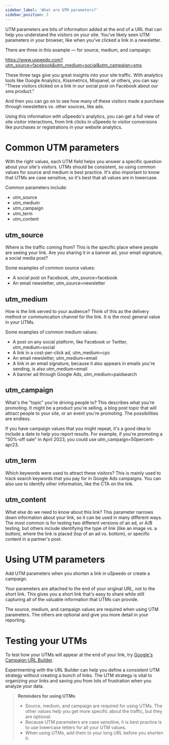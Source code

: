 ```yaml
---
sidebar_label: 'What are UTM parameters?'
sidebar_position: 3
---
```


UTM parameters are bits of information added at the end of a URL that can help you understand the visitors on your site. You've likely seen UTM parameters in your browser, like when you've clicked a link in a newsletter.

There are three in this example — for source, medium, and campaign:

https://www.uspeedo.com?utm_source=facebook&utm_medium=social&utm_campaign=sms

These three tags give you great insights into your site traffic. With analytics tools like Google Analytics, Kissmetrics, Mixpanel, or others, you can say: "These visitors clicked on a link in our social post on Facebook about our sms product."

And then you can go on to see how many of these visitors made a purchase through newsletters vs. other sources, like ads.

Using this information with uSpeedo's analytics, you can get a full view of site visitor interactions, from link clicks in uSpeedo to visitor conversions like purchases or registrations in your website analytics.

# Common UTM parameters
With the right values, each UTM field helps you answer a specific question about your site's visitors. UTMs should be consistent, so using common values for source and medium is best practice. It's also important to know that UTMs are case sensitive, so it's best that all values are in lowercase. 

Common parameters include:
- utm_source
- utm_medium
- utm_campaign
- utm_term
- utm_content

## utm_source
Where is the traffic coming from? This is the specific place where people are seeing your link. Are you sharing it in a banner ad, your email signature, a social media post?

Some examples of common source values:

- A social post on Facebook, utm_source=facebook
- An email newsletter, utm_source=newsletter

## utm_medium
How is the link served to your audience? Think of this as the delivery method or communication channel for the link. It is the most general value in your UTMs.

Some examples of common medium values:

- A post on any social platform, like Facebook or Twitter, utm_medium=social
- A link in a cost-per-click ad, utm_medium=cpc
- An email newsletter, utm_medium=email
- A link in an email signature, because it also appears in emails you're sending, is also utm_medium=email
- A banner ad through Google Ads, utm_medium=paidsearch

## utm_campaign
What's the "topic" you're driving people to? This describes what you're promoting. It might be a product you're selling, a blog post topic that will attract people to your site, or an event you're promoting. The possibilities are endless.

If you have campaign values that you might repeat, it's a good idea to include a date to help you report results. For example, if you're promoting a "50%-off sale" in April 2023, you could use utm_campaign=50percent-apr23.

## utm_term
Which keywords were used to attract these visitors? This is mainly used to track search keywords that you pay for in Google Ads campaigns. You can also use to identify other information, like the CTA on the link.

## utm_content
What else do we need to know about this link? This parameter narrows down information about your link, so it can be used in many different ways. The most common is for testing two different versions of an ad, or A/B testing, but others include identifying the type of link (like an image vs. a button), where the link is placed (top of an ad vs. bottom), or specific content in a partner's post.

# Using UTM parameters
Add UTM parameters when you shorten a link in uSpeedo or create a campaign.

Your parameters are attached to the end of your original URL, not to the short link. This gives you a short link that's easy to share while still capturing all of the valuable information that UTMs can provide.

The source, medium, and campaign values are required when using UTM parameters. The others are optional and give you more detail in your reporting.

# Testing your UTMs
To test how your UTMs will appear at the end of your link, try [Google's Campaign URL Builder](https://ga-dev-tools.google/campaign-url-builder/?utm_source=uspeedo&utm_medium=helpcenter&utm_campaign=shortlink).

Experimenting with the URL Builder can help you define a consistent UTM strategy without creating a bunch of links. The UTM strategy is vital to organizing your links and saving you from lots of frustration when you analyze your data.

> **Reminders for using UTMs**
>
> - Source, medium, and campaign are required for using UTMs. The other values help you get more specific about the traffic, but they are optional.
> - Because UTM parameters are case sensitive, it is best practice is to use lowercase letters for all your UTM values.
> - When using UTMs, add them to your long URL before you shorten it.
